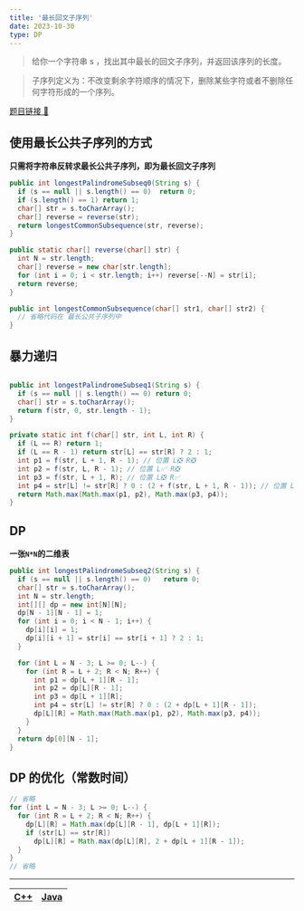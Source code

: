 ```yaml
---
title: '最长回文子序列'
date: 2023-10-30
type: DP
---
```


> 给你一个字符串 s ，找出其中最长的回文子序列，并返回该序列的长度。

> 子序列定义为：不改变剩余字符顺序的情况下，删除某些字符或者不删除任何字符形成的一个序列。

[题目链接 🔗](https://leetcode.cn/problems/longest-palindromic-subsequence)

## 使用最长公共子序列的方式

**只需将字符串反转求最长公共子序列，即为最长回文子序列**

```java
public int longestPalindromeSubseq0(String s) {
  if (s == null || s.length() == 0)  return 0;
  if (s.length() == 1) return 1;
  char[] str = s.toCharArray();
  char[] reverse = reverse(str);
  return longestCommonSubsequence(str, reverse);
}

public static char[] reverse(char[] str) {
  int N = str.length;
  char[] reverse = new char[str.length];
  for (int i = 0; i < str.length; i++) reverse[--N] = str[i];
  return reverse;
}

public int longestCommonSubsequence(char[] str1, char[] str2) {
  // 省略代码在 最长公共子序列中
}
```

## 暴力递归

```java

public int longestPalindromeSubseq1(String s) {
  if (s == null || s.length() == 0) return 0;
  char[] str = s.toCharArray();
  return f(str, 0, str.length - 1);
}

private static int f(char[] str, int L, int R) {
  if (L == R) return 1;
  if (L == R - 1) return str[L] == str[R] ? 2 : 1;
  int p1 = f(str, L + 1, R - 1); // 位置 L❎ R❎
  int p2 = f(str, L, R - 1); // 位置 L✅ R❎
  int p3 = f(str, L + 1, R); // 位置 L❎ R✅
  int p4 = str[L] != str[R] ? 0 : (2 + f(str, L + 1, R - 1)); // 位置 L✅ R✅ 需要判断是否相等，小心死循环
  return Math.max(Math.max(p1, p2), Math.max(p3, p4));
}
```

## DP

**一张`N*N`的二维表**

```java
public int longestPalindromeSubseq2(String s) {
  if (s == null || s.length() == 0)   return 0;
  char[] str = s.toCharArray();
  int N = str.length;
  int[][] dp = new int[N][N];
  dp[N - 1][N - 1] = 1;
  for (int i = 0; i < N - 1; i++) {
    dp[i][i] = 1;
    dp[i][i + 1] = str[i] == str[i + 1] ? 2 : 1;
  }

  for (int L = N - 3; L >= 0; L--) {
    for (int R = L + 2; R < N; R++) {
      int p1 = dp[L + 1][R - 1];
      int p2 = dp[L][R - 1];
      int p3 = dp[L + 1][R];
      int p4 = str[L] != str[R] ? 0 : (2 + dp[L + 1][R - 1]);
      dp[L][R] = Math.max(Math.max(p1, p2), Math.max(p3, p4));
    }
  }
  return dp[0][N - 1];
}
```

## DP 的优化（常数时间）

```java
// 省略
for (int L = N - 3; L >= 0; L--) {
  for (int R = L + 2; R < N; R++) {
    dp[L][R] = Math.max(dp[L][R - 1], dp[L + 1][R]);
    if (str[L] == str[R])
      dp[L][R] = Math.max(dp[L][R], 2 + dp[L + 1][R - 1]);
  }
}
// 省略
```

<hr/>

| [C++](https://github.com/ZhengKe996/DS/blob/main/src/dp/longest_palindromic_subsequence.cpp) | [Java](https://github.com/ZhengKe996/DS/blob/main/src/dp/longest_palindromic_subsequence.java) |
| :------------------------------------------------------------------------------------------: | :--------------------------------------------------------------------------------------------: |

